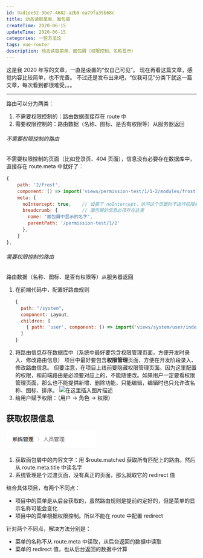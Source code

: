 ```yaml
---
id: 9ad1ee52-9be7-4682-a2b8-ea79fa35b68c
title: 动态读取菜单、面包屑
createTime: 2020-06-15
updateTime: 2020-06-15
categories: 一些方法论
tags: vue-router
description: 动态读取菜单、面包屑（权限控制、名称显示）
---
```


这是我 2020 年写的文章，一直是设置的“仅自己可见”。
现在再看这篇文章，感觉内容比较简单，也不完善。
不过还是发布出来吧，“仅我可见”分类下就这一篇文章，每次看到都很难受。。。

---

路由可以分为两类：

1. 不需要权限控制的：路由数据直接存在 route 中
2. 需要权限控制的：路由数据（名称、图标、是否有权限等）从服务器返回

###### 不需要权限控制的路由

不需要权限控制的页面（比如登录页、404 页面），信息没有必要存在数据库中，直接存在 route.meta 中就好了：

```js
{
	path: '2/frost',
	component: () => import('views/permission-test/1/1-2/modules/frost'),
	meta: {
	  noIntercept: true,	// 设置了 noIntercept，访问这个页面时不进行权限验证
	  breadcrumb: { 		// 面包屑的信息必须存在这里
	  	name: "面包屑中显示的名字",
	  	parentPath: '/permission-test/1/2'
	  },
	}
},
```

###### 需要权限控制的路由

路由数据（名称、图标、是否有权限等）从服务器返回

1. 在前端代码中，配置好路由规则
   ```js
   {
     path: "/system",
     component: Layout,
     children: [
       { path: 'user', component: () => import('views/system/user/index') },
     ]
   }
   ```
2. 将路由信息存在数据库中（系统中最好要包含权限管理页面，方便开发时录入、修改路由信息）
   项目中最好要包含**权限管理**页面，方便在开发阶段录入、修改路由信息。
   但要注意，在项目上线前要隐藏权限管理页面。因为这里配置的权限，和前端路由是必须要对应上的，不能随便改。如果用户一定要看权限管理页面，那么也不能提供新增、删除功能，只能编辑，编辑时也只允许改名称、图标、排序。
   ![在这里插入图片描述](..\post-assets\b84abcec-a16c-4563-a3f7-1682b2bd5de2.png)
3. 给用户赋予权限：（用户 -> 角色 -> 权限）

## 获取权限信息

![在这里插入图片描述](..\post-assets\200f548d-031f-456a-9aa3-34ab8a656d1c.png)

1. 获取面包屑中的内容文字：用 $route.matched 获取所有匹配上的路由。然后从 route.meta.title 中读名字
2. 系统管理是个过渡页面，没有真正的页面，那么就取它的 redirect 值

结合具体项目，有两个不同点：

- 项目中的菜单是从后台获取的，虽然路由规则是提前约定好的，但是菜单的显示名称可能会变化
- 项目中的菜单根据权限控制。所以不能在 route 中配置 redirect

针对两个不同点，解决方法分别是：

- 菜单的名称不从 route.meta 中读取，从后台返回的数据中读取
- 菜单的 redirect 值，也从后台返回的数据中计算
